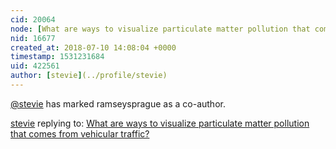 ```yaml
---
cid: 20064
node: [What are ways to visualize particulate matter pollution that comes from vehicular traffic?](../notes/stevie/07-10-2018/what-are-ways-to-visualize-particulate-matter-pollution-that-comes-from-vehicular-traffic)
nid: 16677
created_at: 2018-07-10 14:08:04 +0000
timestamp: 1531231684
uid: 422561
author: [stevie](../profile/stevie)
---
```


 [@stevie](/profile/stevie) has marked ramseysprague as a co-author. 

[stevie](../profile/stevie) replying to: [What are ways to visualize particulate matter pollution that comes from vehicular traffic?](../notes/stevie/07-10-2018/what-are-ways-to-visualize-particulate-matter-pollution-that-comes-from-vehicular-traffic)

